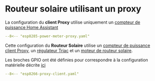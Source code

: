 # Routeur solaire utilisant un proxy

La configuration du **client Proxy** utilise uniquement un [compteur de puissance Home Assistant](power_meter_home_assistant.md)


```yaml linenums="1"
--8<-- "esp8285-power-meter-proxy.yaml"
```

Cette configuration du **Routeur Solaire** utilise un [compteur de puissance client Proxy](power_meter_proxy_client.md), un [régulateur Triac](regulator_triac.md) et un [moteur de routeur solaire](engine_progressive.md).

Les broches GPIO ont été définies pour correspondre à la configuration matérielle décrite [ici](hardware.md)

```yaml linenums="1"
--8<-- "esp8266-proxy-client.yaml"
```